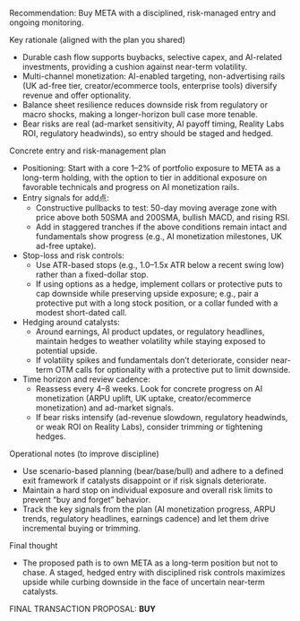 Recommendation: Buy META with a disciplined, risk-managed entry and ongoing monitoring.

Key rationale (aligned with the plan you shared)
- Durable cash flow supports buybacks, selective capex, and AI-related investments, providing a cushion against near-term volatility.
- Multi-channel monetization: AI-enabled targeting, non-advertising rails (UK ad-free tier, creator/ecommerce tools, enterprise tools) diversify revenue and offer optionality.
- Balance sheet resilience reduces downside risk from regulatory or macro shocks, making a longer-horizon bull case more tenable.
- Bear risks are real (ad-market sensitivity, AI payoff timing, Reality Labs ROI, regulatory headwinds), so entry should be staged and hedged.

Concrete entry and risk-management plan
- Positioning: Start with a core 1–2% of portfolio exposure to META as a long-term holding, with the option to tier in additional exposure on favorable technicals and progress on AI monetization rails.
- Entry signals for add点:
  - Constructive pullbacks to test: 50-day moving average zone with price above both 50SMA and 200SMA, bullish MACD, and rising RSI.
  - Add in staggered tranches if the above conditions remain intact and fundamentals show progress (e.g., AI monetization milestones, UK ad-free uptake).
- Stop-loss and risk controls:
  - Use ATR-based stops (e.g., 1.0–1.5x ATR below a recent swing low) rather than a fixed-dollar stop.
  - If using options as a hedge, implement collars or protective puts to cap downside while preserving upside exposure; e.g., pair a protective put with a long stock position, or a collar funded with a modest short-dated call.
- Hedging around catalysts:
  - Around earnings, AI product updates, or regulatory headlines, maintain hedges to weather volatility while staying exposed to potential upside.
  - If volatility spikes and fundamentals don’t deteriorate, consider near-term OTM calls for optionality with a protective put to limit downside.
- Time horizon and review cadence:
  - Reassess every 4–8 weeks. Look for concrete progress on AI monetization (ARPU uplift, UK uptake, creator/ecommerce monetization) and ad-market signals.
  - If bear risks intensify (ad-revenue slowdown, regulatory headwinds, or weak ROI on Reality Labs), consider trimming or tightening hedges.

Operational notes (to improve discipline)
- Use scenario-based planning (bear/base/bull) and adhere to a defined exit framework if catalysts disappoint or if risk signals deteriorate.
- Maintain a hard stop on individual exposure and overall risk limits to prevent “buy and forget” behavior.
- Track the key signals from the plan (AI monetization progress, ARPU trends, regulatory headlines, earnings cadence) and let them drive incremental buying or trimming.

Final thought
- The proposed path is to own META as a long-term position but not to chase. A staged, hedged entry with disciplined risk controls maximizes upside while curbing downside in the face of uncertain near-term catalysts.

FINAL TRANSACTION PROPOSAL: **BUY**